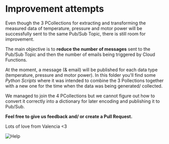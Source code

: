 # Improvement attempts
 
 Even though the 3 PCollections for extracting and transforming the measured data of temperature, pressure and motor power will be successfully sent to the same Pub/Sub Topic, there is still room for improvement. 

 The main objective is to **reduce the number of messages** sent to the Pub/Sub Topic and then the number of emails being triggered by Cloud Functions. 

 At the moment, a message (& email) will be published for each data type (temperature, pressure and motor power). In this folder you'll find some *Python Scripts* where it was intended to combine the 3 Pollections together with a new one for the time when the data was being generated/ collected. 

We managed to join the 4 PCollections but we cannot figure out how to convert it correctly into a dictionary for later encoding and publishing it to Pub/Sub. 


**Feel free to give us feedback and/ or create a Pull Request.**

 Lots of love from Valencia <3

 ![Help](https://media.tenor.com/pwhTYF9q7IIAAAAM/lord-pleas-help-oh-no.gif)